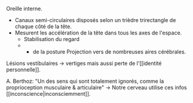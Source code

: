 Oreille interne.
- Canaux semi-circulaires  disposés selon un trièdre trirectangle de chaque côté de la tête.
- Mesurent les accélération de la tête dans tous les axes de l'espace. 
	- Stabilisation du regard
	- - de la posture 
Projection vers de nombreuses aires cérébrales. 

Lésions vestibulaires -> vertiges mais aussi perte de l'[[identité personnelle]]. 

A. Berthoz: "Un des sens qui sont totalement ignorés, comme la proprioception musculaire & articulaire"
	-> Notre cerveau utilise ces infos [[inconscience|inconsciemment]].